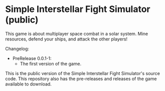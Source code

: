 # Simple Interstellar Fight Simulator (public)

This game is about multiplayer space combat in a solar system. Mine resources, defend your ships, and attack the other players!

Changelog:
 - PreRelease 0.0.1-1:
   - The first version of the game.

This is the public version of the Simple Interstellar Fight Simulator's source code. This repository also has the pre-releases and releases of the game available to download.
